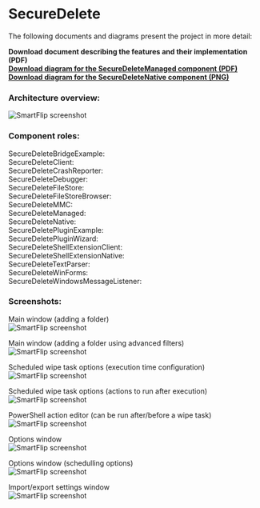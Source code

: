 SecureDelete
============



The following documents and diagrams present the project in more detail:  

**Download document describing the features and their implementation (PDF)**  
**[Download diagram for the SecureDeleteManaged component (PDF)](http://www.gratianlup.com/documents/secure_delete_managed_diagram.pdf)**  
**[Download diagram for the SecureDeleteNative component (PNG)](http://www.gratianlup.com/documents/secure_delete_native_diagram.png)**  


### Architecture overview:

![SmartFlip screenshot](http://www.gratianlup.com/documents/secure_delete_architecture.PNG)  


### Component roles:
SecureDeleteBridgeExample:  
SecureDeleteClient:  
SecureDeleteCrashReporter:  
SecureDeleteDebugger:  
SecureDeleteFileStore:  
SecureDeleteFileStoreBrowser:  
SecureDeleteMMC:  
SecureDeleteManaged:  
SecureDeleteNative:  
SecureDeletePluginExample:  
SecureDeletePluginWizard:  
SecureDeleteShellExtensionClient:  
SecureDeleteShellExtensionNative:  
SecureDeleteTextParser:  
SecureDeleteWinForms:  
SecureDeleteWindowsMessageListener:  

### Screenshots:

Main window (adding a folder)  
![SmartFlip screenshot](http://www.gratianlup.com/documents/secure_delete_folder.PNG)  

Main window (adding a folder using advanced filters)  
![SmartFlip screenshot](http://www.gratianlup.com/documents/secure_delete_folder_filters.PNG)  

Scheduled wipe task options (execution time configuration)  
![SmartFlip screenshot](http://www.gratianlup.com/documents/secure_delete_schedule_options.PNG)  

Scheduled wipe task options (actions to run after execution)  
![SmartFlip screenshot](http://www.gratianlup.com/documents/secure_delete_schedule_action_custom.PNG)  

PowerShell action editor (can be run after/before a wipe task)  
![SmartFlip screenshot](http://www.gratianlup.com/documents/secure_delete_schedule_action_powershell.PNG)  

Options window  
![SmartFlip screenshot](http://www.gratianlup.com/documents/secure_delete_options_general.PNG)  

Options window (schedulling options)  
![SmartFlip screenshot](http://www.gratianlup.com/documents/secure_delete_options_scheduling.PNG)  

Import/export settings window  
![SmartFlip screenshot](http://www.gratianlup.com/documents/secure_delete_export.PNG)  
